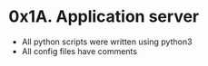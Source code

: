 # 0x1A. Application server

* All python scripts were written using python3
* All config files have comments
